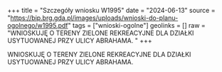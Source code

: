 +++
title = "Szczegóły wniosku W1995"
date = "2024-06-13"
source = "https://bip.brg.gda.pl/images/uploads/wnioski-do-planu-ogolnego/w1995.pdf"
tags = ["wnioski-ogolne"]
geolinks = []
raw = "WNIOSKUJĘ O TERENY ZIELONE REKREACYJNE DLA DZIAŁKI USYTUOWANEJ PRZY ULICY ABRAHAMA. "
+++

WNIOSKUJĘ O TERENY ZIELONE REKREACYJNE DLA DZIAŁKI USYTUOWANEJ PRZY
ULICY ABRAHAMA.



